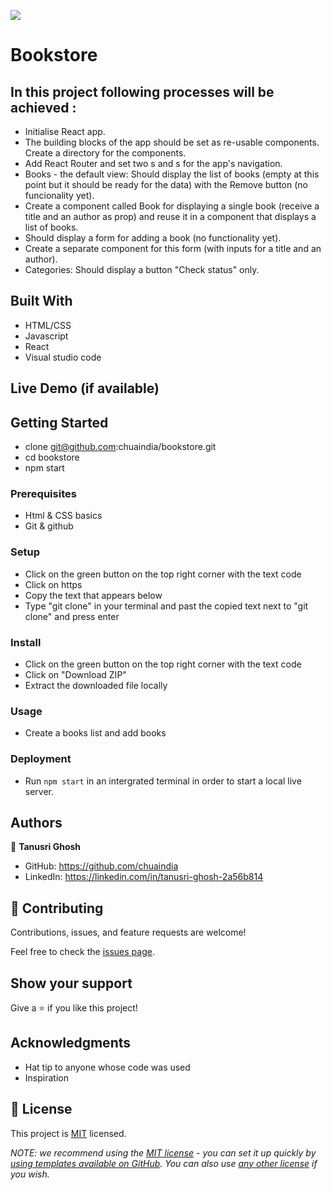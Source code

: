 ![](https://img.shields.io/badge/Microverse-blueviolet)

# Bookstore

## In this project following processes will be achieved :

- Initialise React app.
- The building blocks of the app should be set as re-usable components. Create a directory for the components.
- Add React Router and set two <Route>s and <Link>s for the app's navigation.
- Books - the default view: Should display the list of books (empty at this point but it should be ready for the data) with the Remove button (no funcionality yet).
- Create a component called Book for displaying a single book (receive a title and an author as prop) and reuse it in a component that displays a list of books.
- Should display a form for adding a book (no functionality yet).
- Create a separate component for this form (with inputs for a title and an author).
- Categories: Should display a button "Check status" only.

## Built With

- HTML/CSS
- Javascript
- React
- Visual studio code

## Live Demo (if available)

## Getting Started

- clone git@github.com:chuaindia/bookstore.git
- cd bookstore
- npm start

### Prerequisites
- Html & CSS basics
- Git & github

### Setup
- Click on the green button on the top right corner with the text code
- Click on https
- Copy the text that appears below 
- Type "git clone" in your terminal and past the copied text next to "git clone" and press enter

### Install
- Click on the green button on the top right corner with the text code
- Click on "Download ZIP"
- Extract the downloaded file locally

### Usage
- Create a books list and add books

### Deployment
- Run `npm start` in an intergrated terminal in order to start a local live server.


## Authors

👤 **Tanusri Ghosh**

- GitHub: https://github.com/chuaindia
- LinkedIn: https://linkedin.com/in/tanusri-ghosh-2a56b814



## 🤝 Contributing

Contributions, issues, and feature requests are welcome!

Feel free to check the [issues page](../../issues/).

## Show your support

Give a ⭐️ if you like this project!

## Acknowledgments

- Hat tip to anyone whose code was used
- Inspiration


## 📝 License

This project is [MIT](./LICENSE.MD) licensed.

_NOTE: we recommend using the [MIT license](https://choosealicense.com/licenses/mit/) - you can set it up quickly by [using templates available on GitHub](https://docs.github.com/en/communities/setting-up-your-project-for-healthy-contributions/adding-a-license-to-a-repository). You can also use [any other license](https://choosealicense.com/licenses/) if you wish._
